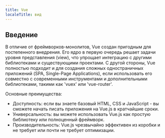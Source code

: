 ```yaml
---
title: Vue
localeTitle: вид
---
```

## Введение

В отличие от фреймворков-монолитов, Vue создан пригодным для постепенного внедрения. Его ядро в первую очередь решает задачи уровня представления (view), что упрощает интеграцию с другими библиотеками и существующими проектами. С другой стороны, Vue полностью подходит и для создания сложных одностраничных приложений (SPA, Single-Page Applications), если использовать его совместно с современными инструментами и дополнительными библиотеками, такими как 'vuex' или 'vue-router'.

Основные преимущества:

*   Доступность: если вы знаете базовый HTML, CSS и JavaScript - вы сможете начать писать приложения на Vue.js в кратчайшие сроки.
*   Универсальность: вы можете использовать Vue.js как простую библиотеку или полноценный фреймворк.
*   Производительность: Vue.js чрезвычайно эффективен из коробки и не требует или почти не требует оптимизации.
